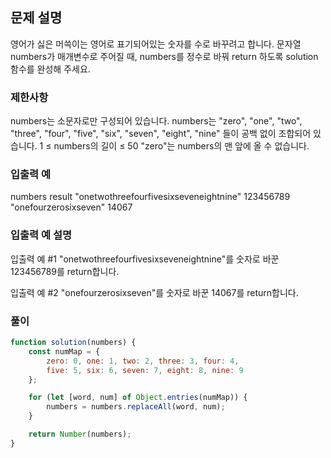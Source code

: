 ## 문제 설명

영어가 싫은 머쓱이는 영어로 표기되어있는 숫자를 수로 바꾸려고 합니다. 문자열 numbers가 매개변수로 주어질 때, numbers를 정수로 바꿔 return 하도록 solution 함수를 완성해 주세요.

### 제한사항

numbers는 소문자로만 구성되어 있습니다.
numbers는 "zero", "one", "two", "three", "four", "five", "six", "seven", "eight", "nine" 들이 공백 없이 조합되어 있습니다.
1 ≤ numbers의 길이 ≤ 50
"zero"는 numbers의 맨 앞에 올 수 없습니다.

### 입출력 예

numbers result
"onetwothreefourfivesixseveneightnine" 123456789
"onefourzerosixseven" 14067

### 입출력 예 설명

입출력 예 #1
"onetwothreefourfivesixseveneightnine"를 숫자로 바꾼 123456789를 return합니다.

입출력 예 #2
"onefourzerosixseven"를 숫자로 바꾼 14067를 return합니다.

### 풀이

```javaScript
function solution(numbers) {
    const numMap = {
        zero: 0, one: 1, two: 2, three: 3, four: 4,
        five: 5, six: 6, seven: 7, eight: 8, nine: 9
    };

    for (let [word, num] of Object.entries(numMap)) {
        numbers = numbers.replaceAll(word, num);
    }

    return Number(numbers);
}
```
